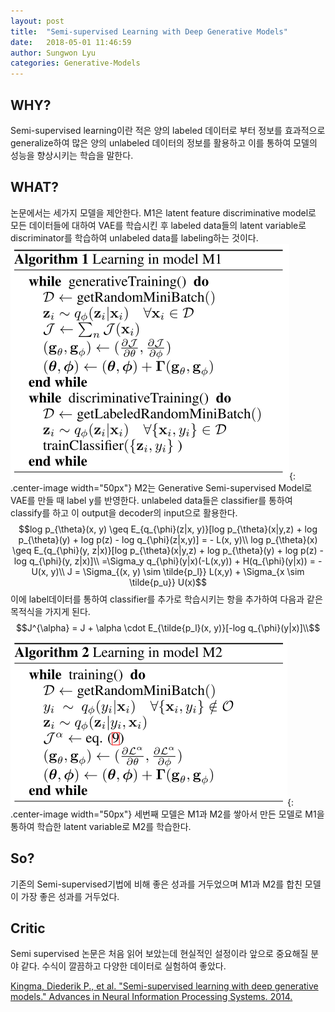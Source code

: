 ```yaml
---
layout: post
title:  "Semi-supervised Learning with Deep Generative Models"
date:   2018-05-01 11:46:59
author: Sungwon Lyu
categories: Generative-Models
---
```


## WHY? 
Semi-supervised learning이란 적은 양의 labeled 데이터로 부터 정보를 효과적으로 generalize하여 많은 양의 unlabeled 데이터의 정보를 활용하고 이를 통하여 모델의 성능을 향상시키는 학습을 말한다. 

## WHAT?
논문에서는 세가지 모델을 제안한다. M1은 latent feature discriminative model로 모든 데이터들에 대하여 VAE를 학습시킨 후 labeled data들의 latent variable로 discriminator를 학습하여 unlabeled data를 labeling하는 것이다. 
![image](/assets/images/sdgm1.png){: .center-image width="50px"}
M2는 Generative Semi-supervised Model로 VAE를 만들 때 label y를 반영한다. unlabeled data들은 classifier를 통하여 classify를 하고 이 output을 decoder의 input으로 활용한다. 
$$log p_{\theta}(x, y) \geq E_{q_{\phi}(z|x, y)}[log p_{\theta}(x|y,z) + log p_{\theta}(y) + log p(z) - log q_{\phi}(z|x,y)] = - L(x, y)\\
log p_{\theta}(x) \geq E_{q_{\phi}(y, z|x)}[log p_{\theta}(x|y,z) + log p_{\theta}(y) + log p(z) - log q_{\phi}(y, z|x)]\\
=\Sigma_y q_{\phi}(y|x)(-L(x,y)) + H(q_{\phi}(y|x)) = -U(x, y)\\
J = \Sigma_{(x, y) \sim \tilde{p_l}} L(x,y) + \Sigma_{x \sim \tilde{p_u}} U(x)$$
이에 label데이터를 통하여 classifier를 추가로 학습시키는 항을 추가하여 다음과 같은 목적식을 가지게 된다.
$$J^{\alpha} = J + \alpha \cdot E_{\tilde{p_l}(x, y)}[-log q_{\phi}(y|x)]\\$$
![image](/assets/images/sdgm2.png){: .center-image width="50px"}
세번째 모델은 M1과 M2를 쌓아서 만든 모델로 M1을 통하여 학습한 latent variable로 M2를 학습한다. 

## So?
기존의 Semi-supervised기법에 비해 좋은 성과를 거두었으며 M1과 M2를 합친 모델이 가장 좋은 성과를 거두었다. 

## Critic
Semi supervised 논문은 처음 읽어 보았는데 현실적인 설정이라 앞으로 중요해질 분야 같다. 수식이 깔끔하고 다양한 데이터로 실험하여 좋았다. 

[Kingma, Diederik P., et al. "Semi-supervised learning with deep generative models." Advances in Neural Information Processing Systems. 2014.](http://papers.nips.cc/paper/5352-semi-supervised-learning-with-deep-generative-models)

